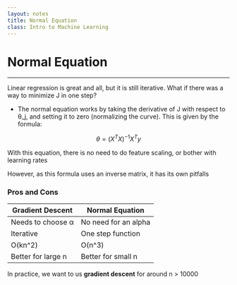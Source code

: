```yaml
---
layout: notes
title: Normal Equation
class: Intro to Machine Learning
---
```


# Normal Equation
---

Linear regression is great and all, but it is still iterative. What if there was a way to minimize J in one step?
* The normal equation works by taking the derivative of J with respect to θ_j, and setting it to zero (normalizing the curve). This is given by the formula:

$$
\theta = (X^{T}X)^{-1}X^{T}y
$$

With this equation, there is no need to do feature scaling, or bother with learning rates

However, as this formula uses an inverse matrix, it has its own pitfalls

### Pros and Cons
| Gradient Descent   |    Normal Equation   |
|--------------------|----------------------|
| Needs to choose α  | No need for an alpha |
| Iterative			 | One step function	|
| O(kn^2) 			 | O(n^3) 			    |
| Better for large n | Better for small n   |

In practice, we want to us __gradient descent__ for around n > 10000